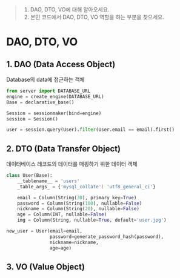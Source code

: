>1. DAO, DTO, VO에 대해 알아오세요.
>2. 본인 코드에서 DAO, DTO, VO 역할을 하는 부분을 찾으세요.

# DAO, DTO, VO

## 1. DAO (Data  Access Object)

Database의 data에 접근하는 객체

```python
from server import DATABASE_URL
engine = create_engine(DATABASE_URL)
Base = declarative_base()

Session = sessionmaker(bind=engine)
session = Session()
```

```python
user = session.query(User).filter(User.email == email).first()
```



## 2. DTO (Data Transfer Object)

데이터베이스 레코드의 데이터를 매핑하기 위한 데이터 객체

```python
class User(Base):
    __tablename__ = 'users'
    _table_args_ = {'mysql_collate': 'utf8_general_ci'}

    email = Column(String(30), primary_key=True)
    password = Column(String(100), nullable=False)
    nickname = Column(String(20), nullable=False)
    age = Column(INT, nullable=False)
    img = Column(String, nullable=True, default='user.jpg')
```

```python
new_user = User(email=email,
                password=generate_password_hash(password),
                nickname=nickname,
                age=age)
```

## 3. VO (Value Object)



